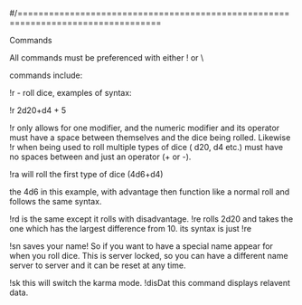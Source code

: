 #/=================================================================================

Commands

All commands must be preferenced with either ! or \

commands include:

!r - roll dice,  examples of syntax:

!r 2d20+d4 + 5

!r only allows for one modifier, and the numeric modifier and its operator must have a space between themselves and the dice being rolled.
Likewise !r when being used to roll multiple types of dice
(
d20, d4 etc.) must have no spaces between and just an operator (+ or -).

!ra will roll the first type of dice (4d6+d4) 

the 4d6 in this example, with advantage then function like a normal roll and follows the same syntax.

!rd is the same except it rolls with disadvantage.
!re rolls 2d20 and takes the one which has the largest difference from 10. its syntax is just !re

!sn saves your name! So if you want to have a special name appear for when you roll dice.
This is server locked, so you can have a different name server to server and it can be reset at any time.

!sk this will switch the karma mode.
!disDat this command displays relavent data.
